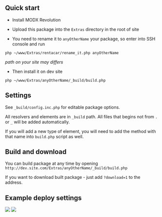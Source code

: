 ## Quick start

* Install MODX Revolution

* Upload this package into the `Extras` directory in the root of site

* You need to rename it to `anyOtherName` your package, so enter into SSH console and run
```
php ~/www/Extras/rentacar/rename_it.php anyOtherName
```
*path on your site may differs*

* Then install it on dev site
```
php ~/www/Extras/anyOtherName/_build/build.php
``` 

## Settings

See `_build/config.inc.php` for editable package options.

All resolvers and elements are in `_build` path. All files that begins not from `.` or `_` will be added automatically. 

If you will add a new type of element, you will need to add the method with that name into `build.php` script as well.

## Build and download

You can build package at any time by opening `http://dev.site.com/Extras/anyOtherName/_build/build.php`

If you want to download built package - just add `?download=1` to the address.

## Example deploy settings

[![](https://file.modx.pro/files/3/a/b/3ab2753b9e8b6c09a4ca0da819db37b6s.jpg)](https://file.modx.pro/files/3/a/b/3ab2753b9e8b6c09a4ca0da819db37b6.png) [![](https://file.modx.pro/files/c/1/a/c1afbb8988ab358a0b400cdcdb0391d4s.jpg)](https://file.modx.pro/files/c/1/a/c1afbb8988ab358a0b400cdcdb0391d4.png)

